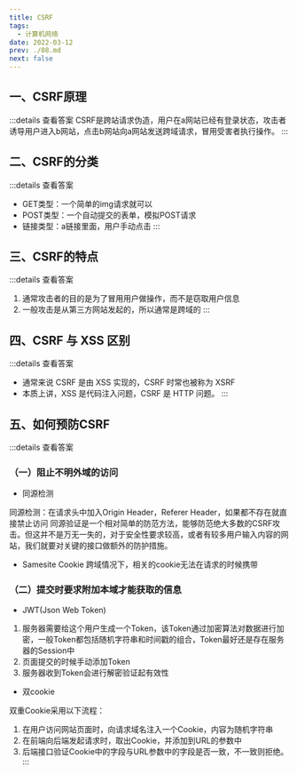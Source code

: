 ```yaml
---
title: CSRF
tags: 
  - 计算机网络
date: 2022-03-12
prev: ./08.md
next: false
---
```


## 一、CSRF原理
:::details 查看答案
CSRF是跨站请求伪造，用户在a网站已经有登录状态，攻击者诱导用户进入b网站，点击b网站向a网站发送跨域请求，冒用受害者执行操作。
:::

## 二、CSRF的分类
:::details 查看答案
- GET类型：一个简单的img请求就可以
- POST类型：一个自动提交的表单，模拟POST请求
- 链接类型：a链接里面，用户手动点击
:::

## 三、CSRF的特点
:::details 查看答案
1. 通常攻击者的目的是为了冒用用户做操作，而不是窃取用户信息
2. 一般攻击是从第三方网站发起的，所以通常是跨域的
:::

## 四、CSRF 与 XSS 区别
:::details 查看答案
- 通常来说 CSRF 是由 XSS 实现的，CSRF 时常也被称为 XSRF
- 本质上讲，XSS 是代码注入问题，CSRF 是 HTTP 问题。
:::

## 五、如何预防CSRF
:::details 查看答案
### （一）阻止不明外域的访问
- 同源检测

同源检测：在请求头中加入Origin Header，Referer Header，如果都不存在就直接禁止访问
同源验证是一个相对简单的防范方法，能够防范绝大多数的CSRF攻击。但这并不是万无一失的，对于安全性要求较高，或者有较多用户输入内容的网站，我们就要对关键的接口做额外的防护措施。

- Samesite Cookie
跨域情况下，相关的cookie无法在请求的时候携带

### （二）提交时要求附加本域才能获取的信息
- JWT(Json Web Token)
1. 服务器需要给这个用户生成一个Token，该Token通过加密算法对数据进行加密，一般Token都包括随机字符串和时间戳的组合，Token最好还是存在服务器的Session中
2. 页面提交的时候手动添加Token
3. 服务器收到Token会进行解密验证起有效性

- 双cookie

双重Cookie采用以下流程：
1. 在用户访问网站页面时，向请求域名注入一个Cookie，内容为随机字符串
2. 在前端向后端发起请求时，取出Cookie，并添加到URL的参数中
3. 后端接口验证Cookie中的字段与URL参数中的字段是否一致，不一致则拒绝。
:::